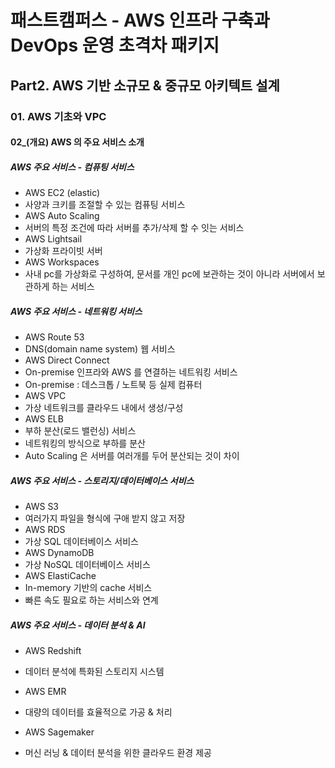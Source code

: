 # 패스트캠퍼스 - AWS 인프라 구축과 DevOps 운영 초격차 패키지

## Part2. AWS 기반 소규모 & 중규모 아키텍트 설계

### 01. AWS 기초와 VPC

#### 02_(개요) AWS 의 주요 서비스 소개



##### AWS 주요 서비스 - 컴퓨팅 서비스

*  AWS EC2 (elastic)
  *  사양과 크키를 조절할 수 있는 컴퓨팅 서비스
*  AWS Auto Scaling
  *  서버의 특정 조건에 따라 서버를 추가/삭제 할 수 잇는 서비스
*  AWS Lightsail
  *  가상화 프라이빗 서버
*  AWS Workspaces
  *  사내 pc를 가상화로 구성하여, 문서를 개인 pc에 보관하는 것이 아니라 서버에서 보관하게 하는 서비스



##### AWS 주요 서비스 - 네트워킹 서비스

*  AWS Route 53
  *  DNS(domain name system) 웹 서비스
*  AWS Direct Connect
  *  On-premise 인프라와 AWS 를 연결하는 네트워킹 서비스 
  *  On-premise : 데스크톱 / 노트북 등 실제 컴퓨터
*  AWS VPC
  *  가상 네트워크를 클라우드 내에서 생성/구성
*  AWS ELB
  *  부하 분산(로드 밸런싱) 서비스
  *  네트워킹의 방식으로 부하를 분산
  *  Auto Scaling 은 서버를 여러개를 두어 분산되는 것이 차이



##### AWS 주요 서비스 - 스토리지/데이터베이스 서비스

*  AWS S3
  *  여러가지 파일을 형식에 구애 받지 않고 저장
*  AWS RDS
  *  가상 SQL 데이터베이스 서비스
*  AWS DynamoDB
  *  가상 NoSQL 데이터베이스 서비스
*  AWS ElastiCache
  *  In-memory 기반의 cache 서비스
  *  빠른 속도 필요로 하는 서비스와 연계



##### AWS 주요 서비스 - 데이터 분석 & AI

*  AWS Redshift
  *  데이터 분석에 특화된 스토리지 시스템

*  AWS EMR
  *  대량의 데이터를 효율적으로 가공 & 처리

*  AWS Sagemaker
  *  머신 러닝 & 데이터 분석을 위한 클라우드 환경 제공


